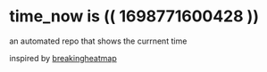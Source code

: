 # time_now is (( 1698771600428 ))

an automated repo that shows the currnent time

inspired by [breakingheatmap](https://github.com/breakingheatmap/breakingheatmap)